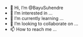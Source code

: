 - 👋 Hi, I’m @BayuSuhendre
- 👀 I’m interested in ...
- 🌱 I’m currently learning ...
- 💞️ I’m looking to collaborate on ...
- 📫 How to reach me ...

<!---
BayuSuhendre/BayuSuhendre is a ✨ special ✨ repository because its `README.md` (this file) appears on your GitHub profile.
You can click the Preview link to take a look at your changes.
--->
